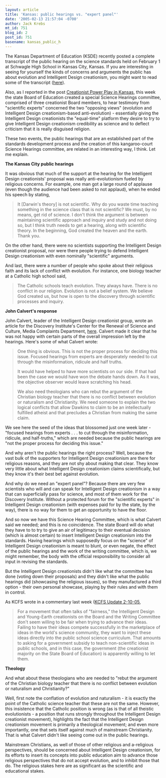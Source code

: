 ```yaml
---
layout: article
title: 'Kansas: public hearings vs. "expert panel"'
date: '2005-02-13 21:57:04 -0700'
author: Jack Krebs
mt_id: 751
blog_id: 2
post_id: 751
basename: kansas_public_h
---
```

The Kansas Department of Education (KSDE) recently posted a complete transcript of the public hearing on the science standards held on February 1 at Schwagle High School in Kansas City, Kansas.  If you are interesting in seeing for yourself the kinds of concerns and arguments the public has about evolution and Intelligent Design creationism, you might want to read some of the transcript ([here](http://www.ksde.org/outcomes/schlagle.htm)).

Also, as I reported in the post [Creationist Power Play in Kansas]( http://www.pandasthumb.org/pt-archives/000806.html), this week the state Board of Education created a special Science Hearings committee, comprised of three creationist Board members, to hear testimony from "scientific experts" concerned the two "opposing views" (evolution and Intelligent Design creationism-based anti-evolution) - essentially giving the Intelligent Design creationists the "equal-time" platform they desire to try to give Intelligent Design creationism credibility as science and to deflect criticism that it is really disguised religion.

These two events, the public hearings that are an established part of the standards development process and the creation of this kangaroo-court Science Hearings committee, are related in an interesting way, I think.  Let me explain.

**The Kansas City public hearings**

It was obvious that much of the support at the hearing for the Intelligent Design creationists' proposal was really anti-evolutionism fueled by religious concerns.  For example, one man got a large round of applause (even though the audience had been asked to not applaud), when he ended his speech by stating,

> It \[Darwin's theory\] is not scientific.  Why do you waste time teaching something in the science class that is not scientific? We must, by no means, get rid of science.  I don't think the argument is between maintaining scientific approach and inquiry and study and not doing so, but I think truth needs to get a hearing, along with scientific theory. In the beginning, God created the heaven and the earth.  Thank you.

 

On the other hand, there were no scientists supporting the Intelligent Design creationist proposal, nor were there people trying to defend Intelligent Design creationism with even nominally "scientific" arguments.  

And last, there were a number of people who spoke about their religious faith and its lack of conflict with evolution.  For instance, one biology teacher at a Catholic high school said,

> The Catholic schools teach evolution.  They always have.  There is no conflict in our religion.  Evolution is not a belief system.  We believe God created us, but how is open to the discovery through scientific processes and inquiry.

**John Calvert's response**

John Calvert, leader of the Intelligent Design creationist group, wrote an article for the Discovery Institute's Center for the Renewal of Science and Culture, Media Complaints Department, [here]( http://www.discovery.org/scripts/blogs/csc.php/2005/02/02/p118#more118).  Calvert made it clear that he was not happy with certain parts of the overall impression left by the hearings.  Here's some of what Calvert wrote:

> One thing is obvious. This is not the proper process for deciding this issue. Focused hearings from experts are desperately needed to cut through the misinformation, ridicule and half truths.
> 
> It would have helped to have more scientists on our side. If that had been the case we would have won the debate hands down. As it was, the objective observer would leave scratching his head.
> 
> We also need theologians who can rebut the argument of the Christian biology teacher that there is no conflict between evolution or naturalism and Christianity. We need someone to explain the two logical conflicts that allow Dawkins to claim to be an intellectually fulfilled atheist and that precludes a Christian from making the same claim.

We see here the seed of the ideas that blossomed just one week later - "focused hearings from experts . . . to cut through the misinformation, ridicule, and half-truths," which are needed because the public hearings are "not the proper process for deciding this issue."

And why aren't the public hearings the right process?  Well, because the vast bulk of the supporters for Intelligent Design creationism are there for religious reasons, and they are not shy about making that clear.  They know very little about what Intelligent Design creationism claims scientifically, but they know it's their best bet against evolution.

And why do we need an "expert panel"?  Because there are very few scientists who will and can speak for Intelligent Design creationism in a way that can superficially pass for science, and most of them work for the Discovery Institute.  Without a protected forum for the "scientific experts" in Intelligent Design creationism (with expenses paid for by the state, by the way), there is no way for them to get an opportunity to have the floor.

And so now we have this Science Hearing Committee, which is what Calvert said we needed; and this is no coincidence.  The state Board will do what they have to to try to give an air of legitimacy to their eventual decision (which is almost certain) to insert Intelligent Design creationism into the standards.  Having hearings which supposedly focus on the "science" of Intelligent Design creationism is meant to blunt, or even negate, the effect of the public hearings and the work of the writing committee, which is, we might remember, the body with the official responsibility to consider all input in revising the standards.

But the Intelligent Design creationists didn't like what the committee has done (voting down their proposals) and they didn't like what the public hearings did (showcasing the religious issues), so they manufactured a third option - their own personal showcase, playing by their rules and with them in control.

As KCFS wrote in a commentary last week ([KCFS Update 2-10-05]( http://www.kcfs.org/cgi-bin/ultimatebb.cgi?ubb=get_topic;f=2;t=000013),

> For a movement that often talks of "fairness," the Intelligent Design and Young-Earth creationists on the Board and the Writing Committee don't seem willing to be fair when trying to advance their ideas. Failing to have their ideas compete successfully in the marketplace of ideas in the world's science community, they want to inject these ideas directly into the public school science curriculum. That amounts to asking for a government subsidy to teach non-scientific ideas in public schools, and in this case, the government (the creationist majority on the State Board of Education) is apparently willing to let them.

**Theology**

And what about these theologians who are needed to "rebut the argument of the Christian biology teacher that there is no conflict between evolution or naturalism and Christianity?"

Well, first note the conflation of evolution and naturalism - it is exactly the point of the Catholic science teacher that these are not the same.  However, this insistence that the Catholic position is wrong (as is that of all theistic evolutionists - a position that runs strongly throughout the Intelligent Design creationist movement), highlights the fact that the Intelligent Design creationism movement is primarily a theological movement; and even more importantly, one that sets itself against much of mainstream Christianity.  That is what Calvert didn't like seeing come out in the public hearings.

Mainstream Christians, as well of those of other religious and a-religious perspectives, should be concerned about Intelligent Design creationism, for its efforts to insert its concepts into public education aim to advance those religious perspectives that do not accept evolution, and to inhibit those that do.  The religious stakes here are as significant as the scientific and educational stakes.

